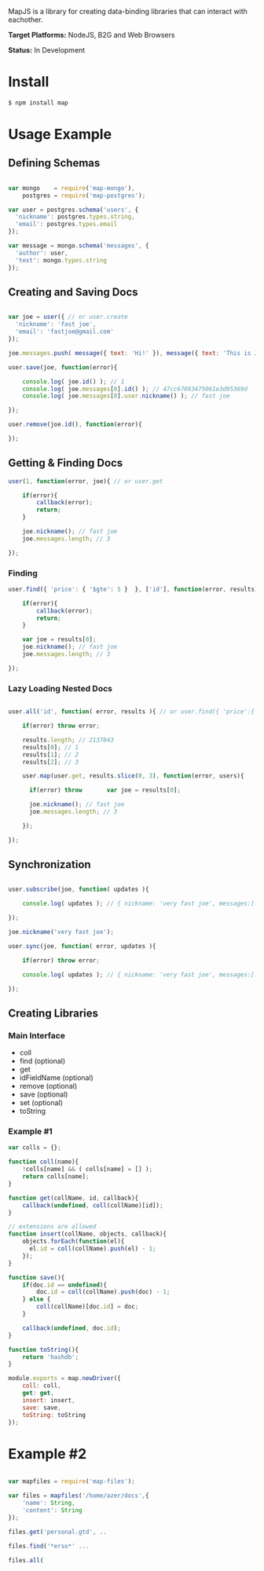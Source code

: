 MapJS is a library for creating data-binding libraries that can interact with eachother.

**Target Platforms:** NodeJS, B2G and Web Browsers

**Status:** In Development

# Install

```bash
$ npm install map
```

# Usage Example

## Defining Schemas

```js

var mongo    = require('map-mongo'),
    postgres = require('map-postgres');

var user = postgres.schema('users', {
  'nickname': postgres.types.string,
  'email': postgres.types.email
});

var message = mongo.schema('messages', {
  'author': user,
  'text': mongo.types.string
});

```

## Creating and Saving Docs

```js

var joe = user({ // or user.create
  'nickname': 'fast joe',
  'email': 'fastjoe@gmail.com'
});

joe.messages.push( message({ text: 'Hi!' }), message({ text: 'This is Joe.' }), message({ text: 'I\'m from TX.' }) );

user.save(joe, function(error){

    console.log( joe.id() ); // 1
    console.log( joe.messages[0].id() ); // 47cc67093475061e3d95369d
    console.log( joe.messages[0].user.nickname() ); // fast joe

});

user.remove(joe.id(), function(error){

});

```

## Getting & Finding Docs

```js
user(1, function(error, joe){ // or user.get

    if(error){
        callback(error);
        return;
    }

    joe.nickname(); // fast joe
    joe.messages.length; // 3

});
```

### Finding

```js
user.find({ 'price': { '$gte': 5 }  }, ['id'], function(error, results){

    if(error){
        callback(error);
        return;
    }

    var joe = results[0];
    joe.nickname(); // fast joe
    joe.messages.length; // 3

});
```

### Lazy Loading Nested Docs

```js

user.all('id', function( error, results ){ // or user.find({ 'price':{ '$gte':5 } }, ['id'], function(...

    if(error) throw error;

    results.length; // 2137843
    results[0]; // 1
    results[1]; // 2
    results[2]; // 3

    user.map(user.get, results.slice(0, 3), function(error, users){

      if(error) throw       var joe = results[0];

      joe.nickname(); // fast joe
      joe.messages.length; // 3

    });

});

```

## Synchronization

```js

user.subscribe(joe, function( updates ){

    console.log( updates ); // { nickname: 'very fast joe', messages:[...] }

});

joe.nickname('very fast joe');

user.sync(joe, function( error, updates ){

    if(error) throw error;

    console.log( updates ); // { nickname: 'very fast joe', messages:[...] }

});

```

## Creating Libraries

### Main Interface

* coll
* find (optional)
* get
* idFieldName (optional)
* remove (optional)
* save (optional)
* set (optional)
* toString

### Example #1

```js
var colls = {};

function coll(name){
    !colls[name] && ( colls[name] = [] );
    return colls[name];
}

function get(collName, id, callback){
    callback(undefined, coll(collName)[id]);
}

// extensions are allowed
function insert(collName, objects, callback){
    objects.forEach(function(el){
      el.id = coll(collName).push(el) - 1;
    });
}

function save(){
    if(doc.id == undefined){
        doc.id = coll(collName).push(doc) - 1;
    } else {
        coll(collName)[doc.id] = doc;
    }

    callback(undefined, doc.id);
}

function toString(){
    return 'hashdb';
}

module.exports = map.newDriver({
    coll: coll,
    get: get,
    insert: insert,
    save: save,
    toString: toString
});
```

# Example #2

```js

var mapfiles = require('map-files');

var files = mapfiles('/home/azer/docs',{
    'name': String,
    'content': String
});

files.get('personal.gtd', ..

files.find('*erso*' ...

files.all(

```
